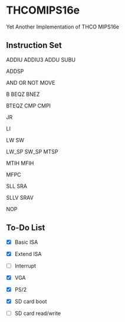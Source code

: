 # THCOMIPS16e
Yet Another Implementation of THCO MIPS16e

## Instruction Set

ADDIU ADDIU3 ADDU SUBU

ADDSP

AND OR NOT MOVE

B BEQZ BNEZ

BTEQZ CMP CMPI

JR

LI

LW SW

LW_SP SW_SP MTSP

MTIH MFIH

MFPC

SLL SRA

SLLV SRAV

NOP

## To-Do List

* [x] Basic ISA
* [x] Extend ISA
* [ ] Interrupt
* [x] VGA
* [x] PS/2
* [x] SD card boot
* [ ] SD card read/write

